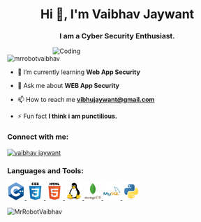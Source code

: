 <h1 align="center">Hi 👋, I'm Vaibhav Jaywant</h1>
<h3 align="center">I am a Cyber Security Enthusiast.</h3>
<img align="right" alt="Coding" width="400" src="https://encrypted-tbn0.gstatic.com/images?q=tbn:ANd9GcTnj_YfaFefFFG7dJpt026eo8FgMSOweBWzjg&usqp=CAU">

<p align="left"> <img src="https://komarev.com/ghpvc/?username=mrrobotvaibhav&label=Profile%20views&color=0e75b6&style=flat" alt="mrrobotvaibhav" /> </p>

- 🌱 I’m currently learning **Web App Security**

- 💬 Ask me about **WEB App Security**

- 📫 How to reach me **vibhujaywant@gmail.com**

- ⚡ Fun fact **I think i am punctilious.**

<h3 align="left">Connect with me:</h3>
<p align="left">
<a href="https://www.linkedin.com/in/vaibhav-jaywant-3b670018a/" target="blank"><img align="center" src="https://raw.githubusercontent.com/rahuldkjain/github-profile-readme-generator/master/src/images/icons/Social/linked-in-alt.svg" alt="vaibhav jaywant" height="30" width="40" /></a>
</p>

<h3 align="left">Languages and Tools:</h3>
<p align="left"> <a href="https://www.w3schools.com/cpp/" target="_blank" rel="noreferrer"> <img src="https://raw.githubusercontent.com/devicons/devicon/master/icons/cplusplus/cplusplus-original.svg" alt="cplusplus" width="40" height="40"/> </a> <a href="https://www.w3schools.com/css/" target="_blank" rel="noreferrer"> <img src="https://raw.githubusercontent.com/devicons/devicon/master/icons/css3/css3-original-wordmark.svg" alt="css3" width="40" height="40"/> </a> <a href="https://www.w3.org/html/" target="_blank" rel="noreferrer"> <img src="https://raw.githubusercontent.com/devicons/devicon/master/icons/html5/html5-original-wordmark.svg" alt="html5" width="40" height="40"/> </a> <a href="https://www.linux.org/" target="_blank" rel="noreferrer"> <img src="https://raw.githubusercontent.com/devicons/devicon/master/icons/linux/linux-original.svg" alt="linux" width="40" height="40"/> </a> <a href="https://www.mongodb.com/" target="_blank" rel="noreferrer"> <img src="https://raw.githubusercontent.com/devicons/devicon/master/icons/mongodb/mongodb-original-wordmark.svg" alt="mongodb" width="40" height="40"/> </a> <a href="https://www.mysql.com/" target="_blank" rel="noreferrer"> <img src="https://raw.githubusercontent.com/devicons/devicon/master/icons/mysql/mysql-original-wordmark.svg" alt="mysql" width="40" height="40"/> </a> <a href="https://www.python.org" target="_blank" rel="noreferrer"> <img src="https://raw.githubusercontent.com/devicons/devicon/master/icons/python/python-original.svg" alt="python" width="40" height="40"/> </a> </p>

<p><img align="center" src="https://github-readme-stats.vercel.app/api/top-langs?username=MrRobotVaibhav&show_icons=true&locale=en&layout=compact" alt="MrRobotVaibhav" /></p>

